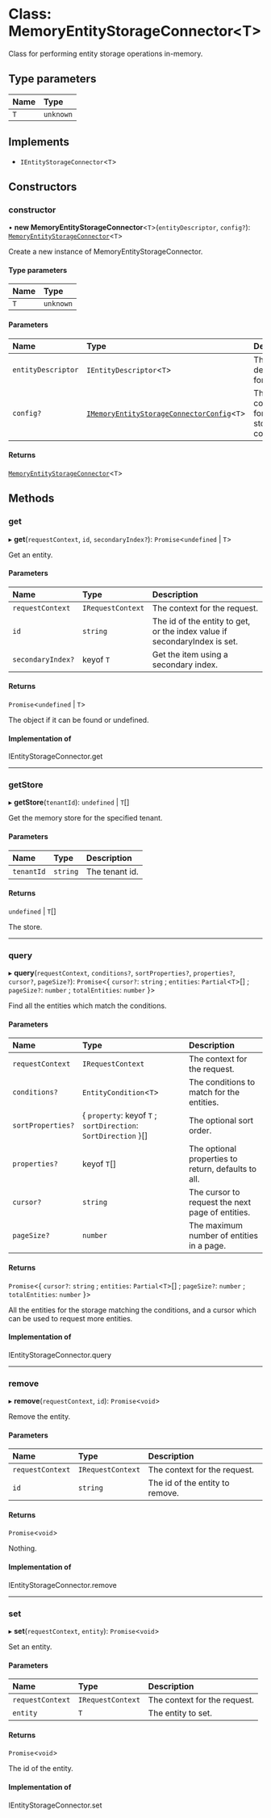 # Class: MemoryEntityStorageConnector\<T\>

Class for performing entity storage operations in-memory.

## Type parameters

| Name | Type      |
| :--- | :-------- |
| `T`  | `unknown` |

## Implements

- `IEntityStorageConnector`\<`T`\>

## Constructors

### constructor

• **new MemoryEntityStorageConnector**\<`T`\>(`entityDescriptor`, `config?`): [`MemoryEntityStorageConnector`](MemoryEntityStorageConnector.md)\<`T`\>

Create a new instance of MemoryEntityStorageConnector.

#### Type parameters

| Name | Type      |
| :--- | :-------- |
| `T`  | `unknown` |

#### Parameters

| Name               | Type                                                                                                 | Description                                         |
| :----------------- | :--------------------------------------------------------------------------------------------------- | :-------------------------------------------------- |
| `entityDescriptor` | `IEntityDescriptor`\<`T`\>                                                                           | The descriptor for the entity.                      |
| `config?`          | [`IMemoryEntityStorageConnectorConfig`](../interfaces/IMemoryEntityStorageConnectorConfig.md)\<`T`\> | The configuration for the entity storage connector. |

#### Returns

[`MemoryEntityStorageConnector`](MemoryEntityStorageConnector.md)\<`T`\>

## Methods

### get

▸ **get**(`requestContext`, `id`, `secondaryIndex?`): `Promise`\<`undefined` \| `T`\>

Get an entity.

#### Parameters

| Name              | Type              | Description                                                               |
| :---------------- | :---------------- | :------------------------------------------------------------------------ |
| `requestContext`  | `IRequestContext` | The context for the request.                                              |
| `id`              | `string`          | The id of the entity to get, or the index value if secondaryIndex is set. |
| `secondaryIndex?` | keyof `T`         | Get the item using a secondary index.                                     |

#### Returns

`Promise`\<`undefined` \| `T`\>

The object if it can be found or undefined.

#### Implementation of

IEntityStorageConnector.get

---

### getStore

▸ **getStore**(`tenantId`): `undefined` \| `T`[]

Get the memory store for the specified tenant.

#### Parameters

| Name       | Type     | Description    |
| :--------- | :------- | :------------- |
| `tenantId` | `string` | The tenant id. |

#### Returns

`undefined` \| `T`[]

The store.

---

### query

▸ **query**(`requestContext`, `conditions?`, `sortProperties?`, `properties?`, `cursor?`, `pageSize?`): `Promise`\<\{ `cursor?`: `string` ; `entities`: `Partial`\<`T`\>[] ; `pageSize?`: `number` ; `totalEntities`: `number` }\>

Find all the entities which match the conditions.

#### Parameters

| Name              | Type                                                            | Description                                         |
| :---------------- | :-------------------------------------------------------------- | :-------------------------------------------------- |
| `requestContext`  | `IRequestContext`                                               | The context for the request.                        |
| `conditions?`     | `EntityCondition`\<`T`\>                                        | The conditions to match for the entities.           |
| `sortProperties?` | \{ `property`: keyof `T` ; `sortDirection`: `SortDirection` }[] | The optional sort order.                            |
| `properties?`     | keyof `T`[]                                                     | The optional properties to return, defaults to all. |
| `cursor?`         | `string`                                                        | The cursor to request the next page of entities.    |
| `pageSize?`       | `number`                                                        | The maximum number of entities in a page.           |

#### Returns

`Promise`\<\{ `cursor?`: `string` ; `entities`: `Partial`\<`T`\>[] ; `pageSize?`: `number` ; `totalEntities`: `number` }\>

All the entities for the storage matching the conditions,
and a cursor which can be used to request more entities.

#### Implementation of

IEntityStorageConnector.query

---

### remove

▸ **remove**(`requestContext`, `id`): `Promise`\<`void`\>

Remove the entity.

#### Parameters

| Name             | Type              | Description                     |
| :--------------- | :---------------- | :------------------------------ |
| `requestContext` | `IRequestContext` | The context for the request.    |
| `id`             | `string`          | The id of the entity to remove. |

#### Returns

`Promise`\<`void`\>

Nothing.

#### Implementation of

IEntityStorageConnector.remove

---

### set

▸ **set**(`requestContext`, `entity`): `Promise`\<`void`\>

Set an entity.

#### Parameters

| Name             | Type              | Description                  |
| :--------------- | :---------------- | :--------------------------- |
| `requestContext` | `IRequestContext` | The context for the request. |
| `entity`         | `T`               | The entity to set.           |

#### Returns

`Promise`\<`void`\>

The id of the entity.

#### Implementation of

IEntityStorageConnector.set
